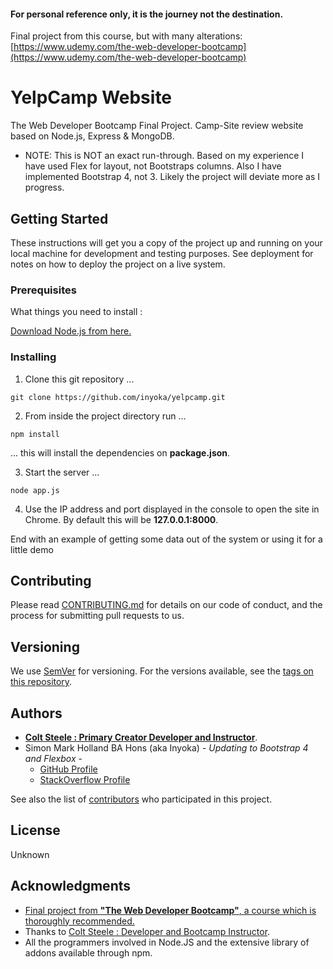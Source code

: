 #### For personal reference only, it is the journey not the destination.
Final project from this course, but with many alterations:
[https://www.udemy.com/the-web-developer-bootcamp](https://www.udemy.com/the-web-developer-bootcamp)

# YelpCamp Website

The Web Developer Bootcamp Final Project.  Camp-Site review website based on Node.js, Express & MongoDB.
* NOTE: This is NOT an exact run-through.  Based on my experience I have used Flex for layout, not Bootstraps columns.  Also I have implemented Bootstrap 4, not 3.  Likely the project will deviate more as I progress.

## Getting Started

These instructions will get you a copy of the project up and running on your local machine for development and testing purposes. See deployment for notes on how to deploy the project on a live system.

### Prerequisites

What things you need to install :

[Download Node.js from here.](https://nodejs.org/en/)

### Installing

1) Clone this git repository ...

```
git clone https://github.com/inyoka/yelpcamp.git
```
2) From inside the project directory run ...
```
npm install
```
... this will install the dependencies on **package.json**.

3) Start the server ...

```
node app.js
```
4) Use the IP address and port displayed in the console to open the site in Chrome.  By default this will be **127.0.0.1:8000**.

End with an example of getting some data out of the system or using it for a little demo



## Contributing

Please read [CONTRIBUTING.md](https://gist.github.com/PurpleBooth/b24679402957c63ec426) for details on our code of conduct, and the process for submitting pull requests to us.

## Versioning

We use [SemVer](http://semver.org/) for versioning. For the versions available, see the [tags on this repository](https://github.com/your/project/tags).

## Authors

* **[Colt Steele : Primary Creator Developer and Instructor](https://www.udemy.com/user/coltsteele/)**.
* Simon Mark Holland BA Hons (aka Inyoka) - *Updating to Bootstrap 4 and Flexbox* -
    - [GitHub Profile](https://github.com/Inyoka)
    - [StackOverflow Profile](https://stackoverflow.com/users/792015/simon)

See also the list of [contributors](https://github.com/your/project/contributors) who participated in this project.

## License

Unknown

## Acknowledgments

* [Final project from **"The Web Developer Bootcamp"**, a course which is thoroughly recommended.](https://www.udemy.com/the-web-developer-bootcamp)
* Thanks to [Colt Steele : Developer and Bootcamp Instructor](https://www.udemy.com/user/coltsteele/).
* All the programmers involved in Node.JS and the extensive library of addons available through npm.
